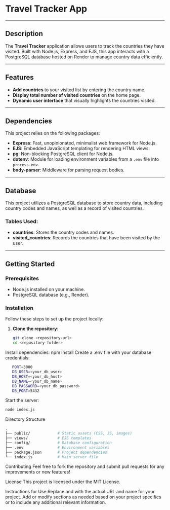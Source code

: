 # Travel Tracker App

---

## Description

The **Travel Tracker** application allows users to track the countries they have visited. Built with Node.js, Express, and EJS, this app interacts with a PostgreSQL database hosted on Render to manage country data efficiently.

---

## Features

- **Add countries** to your visited list by entering the country name.
- **Display total number of visited countries** on the home page.
- **Dynamic user interface** that visually highlights the countries visited.

---

## Dependencies

This project relies on the following packages:

- **Express**: Fast, unopinionated, minimalist web framework for Node.js.
- **EJS**: Embedded JavaScript templating for rendering HTML views.
- **pg**: Non-blocking PostgreSQL client for Node.js.
- **dotenv**: Module for loading environment variables from a `.env` file into `process.env`.
- **body-parser**: Middleware for parsing request bodies.

---

## Database

This project utilizes a PostgreSQL database to store country data, including country codes and names, as well as a record of visited countries.

### Tables Used:

- **countries**: Stores the country codes and names.
- **visited_countries**: Records the countries that have been visited by the user.

---

## Getting Started

### Prerequisites

- Node.js installed on your machine.
- PostgreSQL database (e.g., Render).

### Installation

Follow these steps to set up the project locally:

1. **Clone the repository**:
   ```bash
   git clone <repository-url>
   cd <repository-folder>
   ```

Install dependencies:
npm install
Create a .env file with your database credentials:
```bash
   PORT=3000
   DB_USER=<your_db_user>
   DB_HOST=<your_db_host>
   DB_NAME=<your_db_name>
   DB_PASSWORD=<your_db_password>
   DB_PORT=5432
```

Start the server:
```bash
node index.js
```

Directory Structure
```bash
.
├── public/            # Static assets (CSS, JS, images)
├── views/             # EJS templates
├── config/            # Database configuration
├── .env               # Environment variables
├── package.json       # Project dependencies
└── index.js           # Main server file
```

Contributing
Feel free to fork the repository and submit pull requests for any improvements or new features!

License
This project is licensed under the MIT License.

Instructions for Use
Replace <repository-url> and <repository-folder> with the actual URL and name for your project. Add or modify sections as needed based on your project specifics or to include any additional relevant information.
